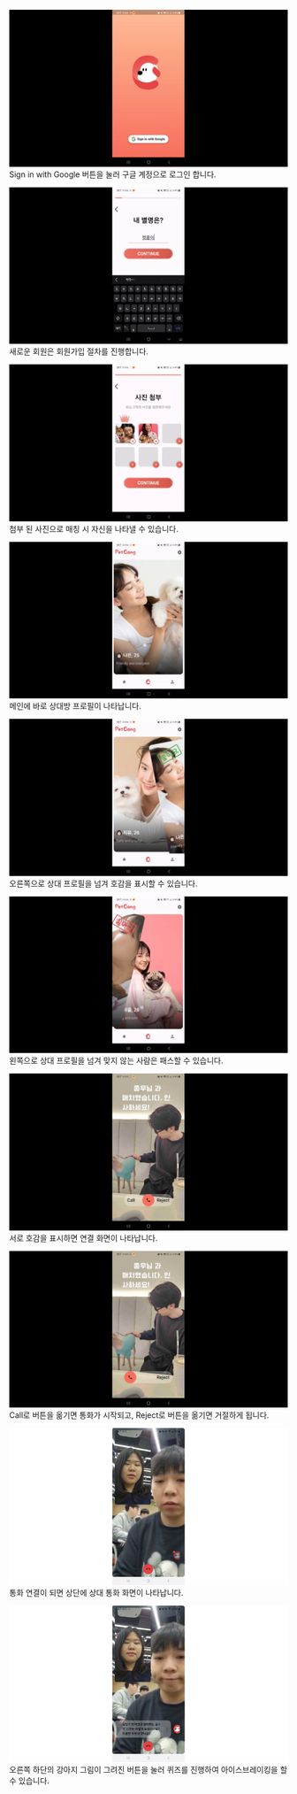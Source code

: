 ![사진 1](/exec/images/스냅샷01.png)
Sign in with Google 버튼을 눌러 구글 계정으로 로그인 합니다.

![사진 2](/exec/images/스냅샷02.png)
새로운 회원은 회원가입 절차를 진행합니다.

![사진 3](/exec/images/스냅샷03.png)
첨부 된 사진으로 매칭 시 자신을 나타낼 수 있습니다.

![사진 4](/exec/images/스냅샷04.png)
메인에 바로 상대방 프로필이 나타납니다.

![사진 5](/exec/images/스냅샷05.png)
오른쪽으로 상대 프로필을 넘겨 호감을 표시할 수 있습니다.

![사진 6](/exec/images/스냅샷06.png)
왼쪽으로 상대 프로필을 넘겨 맞지 않는 사람은 패스할 수 있습니다.

![사진 7](/exec/images/스냅샷07.png)
서로 호감을 표시하면 연결 화면이 나타납니다.

![사진 8](/exec/images/스냅샷08.png)
Call로 버튼을 옮기면 통화가 시작되고, Reject로 버튼을 옮기면 거절하게 됩니다.

![사진 9](/exec/images/스냅샷09.png)
통화 연결이 되면 상단에 상대 통화 화면이 나타납니다.

![사진 10](/exec/images/스냅샷10.png)
오른쪽 하단의 강아지 그림이 그려진 버튼을 눌러 퀴즈를 진행하여 아이스브레이킹을 할 수 있습니다.
